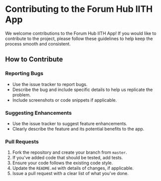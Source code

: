 # Contributing to the Forum Hub IITH App

We welcome contributions to the Forum Hub IITH App! If you would like to contribute to the project, please follow these guidelines to help keep the process smooth and consistent.

## How to Contribute

### Reporting Bugs
- Use the issue tracker to report bugs.
- Describe the bug and include specific details to help us replicate the problem.
- Include screenshots or code snippets if applicable.

### Suggesting Enhancements
- Use the issue tracker to suggest feature enhancements.
- Clearly describe the feature and its potential benefits to the app.

### Pull Requests
1. Fork the repository and create your branch from `master`.
2. If you've added code that should be tested, add tests.
3. Ensure your code follows the existing code style.
4. Update the `README.md` with details of changes, if applicable.
5. Issue a pull request with a clear list of what you've done.
